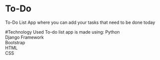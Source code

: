 # To-Do
 To-Do List App where you can add your tasks that need to be done today

#Technology Used
To-do list app is made using:
Python <br>
Django Framework <br>
Bootstrap <br>
HTML <br>
CSS <br>

